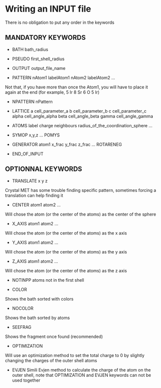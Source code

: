 # Writing an INPUT file

There is no obligation to put any order in the keywords

## MANDATORY KEYWORDS

* BATH bath_radius

* PSEUDO first_shell_radius

* OUTPUT output_file_name

* PATTERN nAtom1 labelAtom1 nAtom2 labelAtom2 ...  

Not that, if you have more than once the Atom1, you will have to place it again at the end (for example, 5 Ir 8 Sr 6 O 5 Ir)

* NPATTERN nPattern

* LATTICE
  a cell_parameter_a
  b cell_parameter_b
  c cell_parameter_c
  alpha cell_angle_alpha
  beta cell_angle_beta
  gamma cell_angle_gamma

* ATOMS label charge neighbours radius_of_the_coordination_sphere ...

* SYMOP
   x,y,z
   ...
   POMYS
   
* GENERATOR
  atom1 x_frac y_frac z_frac
  ...
  ROTARENEG
  
* END_OF_INPUT


## OPTIONNAL KEYWORDS

* TRANSLATE x y z

Crystal MET has some trouble finding specific pattern, sometimes forcing a translation can help finding it

* CENTER  atom1 atom2 ...

Will chose the atom (or the center of the atoms) as the center of the sphere

* X_AXIS atom1 atom2 ...

Will chose the atom (or the center of the atoms) as the x axis

* Y_AXIS  atom1  atom2 ...

Will chose the atom (or the center of the atoms) as the y axis

* Z_AXIS atom1  atom2 ...

Will chose the atom (or the center of the atoms) as the z axis

* NOTINPP atoms not in the first shell

* COLOR  

Shows the bath sorted with colors

* NOCOLOR 

Shows the bath sorted by atoms

* SEEFRAG  

Shows the fragment once found (recommended)

* OPTIMIZATION  

Will use an optimization method to set the total charge to 0 by slightly changing the charges of the outer shell atoms

* EVJEN 
Simili Evjen method to calculate the charge of the atom on the outer shell, note that OPTIMIZATION and EVJEN keywords can not be used together

